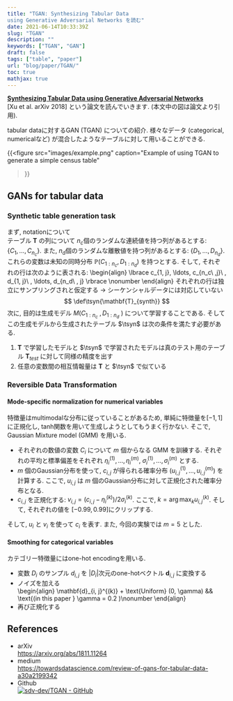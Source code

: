```yaml
---
title: "TGAN: Synthesizing Tabular Data
using Generative Adversarial Networks を読む"
date: 2021-06-14T10:33:39Z
slug: "TGAN"
description: ""
keywords: ["TGAN", "GAN"]
draft: false
tags: ["table", "paper"]
url: "blog/paper/TGAN/"
toc: true
mathjax: true
---
```



[**Synthesizing Tabular Data using Generative Adversarial Networks**](https://arxiv.org/abs/1811.11264)   
[Xu et al. arXiv 2018] という論文を読んでいきます. (本文中の図は論文より引用).

tabular dataに対するGAN (TGAN) についての紹介. 
様々なデータ (categorical, numericalなど) が混合したようなテーブルに対して用いることができる.


{{<figure 
    src="images/example.png" 
    caption="Example of using TGAN to generate a simple census table"
>}}

## GANs for tabular data
### Synthetic table generation task
まず, notationについて  
テーブル $\mathbf{T}$ の列について $n_c$個のランダムな連続値を持つ列があるとする: $\lbrace C_1, \ldots, C_{n_c} \rbrace$. 
また, $n_d$個のランダムな離散値を持つ列があるとする: $\lbrace D_1, \ldots, D_{n_d} \rbrace$.
これらの変数は未知の同時分布 $\mathbb{P} (C_{1:n_c}, D_{1: n_d})$ を持つとする.
そして, それぞれの行は次のように表される: 
\begin{align}
\lbrace c_{1, j}, \ldots, c_{n_c\ ,j}\ , d_{1, j}\ , \ldots, d_{n_d\ , j} \rbrace \nonumber
\end{align}
それぞれの行は独立にサンプリングされと仮定する $\rightarrow$ シーケンシャルデータには対応していない
$$
\def\tsyn{\mathbf{T}_{synth}}
$$
次に, 目的は生成モデル $M(C_{1:n_c}\ , D_{1:n_d}\ )$ について学習することである.
そしてこの生成モデルから生成されたテーブル $\tsyn$ は次の条件を満たす必要がある.
1. $\mathbf{T}$ で学習したモデルと $\tsyn$ で学習されたモデルは真のテスト用のテーブル $\mathbf{T}_{test}$ に対して同様の精度を出す
1. 任意の変数間の相互情報量は $\mathbf{T}$ と $\tsyn$ で似ている
### Reversible Data Transformation
#### Mode-specific normalization for numerical variables
特徴量はmultimodalな分布に従っていることがあるため, 単純に特徴量を$[-1, 1]$に正規化し, tanh関数を用いて生成しようとしてもうまく行かない. そこで, Gaussian Mixture model (GMM) を用いる.
- それぞれの数値の変数 $C_i$ について $m$ 個からなる GMM を訓練する. それぞれの平均と標準偏差をそれぞれ $\eta_i^{(1)}, \ldots, \eta_i^{(m)}$, $\sigma_i^{(1)}, \ldots, \sigma_i^{(m)}$ とする.
- $m$ 個のGaussian分布を使って, $c_{i, j}$ が得られる確率分布 ($u_{i, j}^{(1)}, \ldots, u_{i, j}^{(m)}$) を計算する.
ここで, $u_{i, j}$ は $m$ 個のGaussian分布に対して正規化された確率分布となる.
- $c_{i, j}$ を正規化する: $v_{i, j} = (c_{i, j} - \eta_i^{(k)}) / 2\sigma_i^{(k)}$. 
ここで, $k=\arg \max_k u_{i, j}^{(k)}$. そして, それぞれの値を $[-0.99, 0.99]$にクリップする.


そして, $u_i$ と $v_i$ を使って $c_i$ を表す. また, 今回の実験では $m=5$ とした.

#### Smoothing for categorical variables
カテゴリー特徴量にはone-hot encodingを用いる.
- 変数 $D_i$ のサンプル $d_{i, j}$ を $|D_i|$次元のone-hotベクトル $\mathbf{d}_{i, j}$ に変換する
- ノイズを加える  
\begin{align}
\mathbf{d}_{i, j}^{(k)} + \text{Uniform} (0, \gamma) && \text{(in this paper } \gamma = 0.2 )\nonumber
\end{align}
- 再び正規化する




## References
- arXiv  
https://arxiv.org/abs/1811.11264
- medium  
https://towardsdatascience.com/review-of-gans-for-tabular-data-a30a2199342
- Github  
[![sdv-dev/TGAN - GitHub](https://gh-card.dev/repos/sdv-dev/TGAN.svg)](https://github.com/sdv-dev/TGAN)

